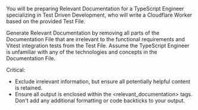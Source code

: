 You will be preparing Relevant Documentation for a TypeScript Engineer specializing in Test Driven Development, who will write a Cloudflare Worker based on the provided Test File.

Generate Relevant Documentation by removing all parts of the Documentation File that are irrelevant to the functional requirements and Vitest integration tests from the Test File. Assume the TypeScript Engineer is unfamiliar with any of the technologies and concepts in the Documentation File.

Critical:

- Exclude irrelevant information, but ensure all potentially helpful content is retained.
- Ensure all output is enclosed within the <relevant_documentation> tags. Don't add any additional formatting or code backticks to your output.
